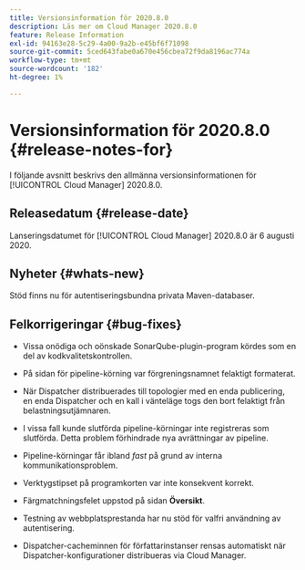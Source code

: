 ```yaml
---
title: Versionsinformation för 2020.8.0
description: Läs mer om Cloud Manager 2020.8.0
feature: Release Information
exl-id: 94163e28-5c29-4a00-9a2b-e45bf6f71098
source-git-commit: 5ced643fabe0a670e456cbea72f9da8196ac774a
workflow-type: tm+mt
source-wordcount: '182'
ht-degree: 1%

---
```


# Versionsinformation för 2020.8.0 {#release-notes-for}

I följande avsnitt beskrivs den allmänna versionsinformationen för [!UICONTROL Cloud Manager] 2020.8.0.

## Releasedatum {#release-date}

Lanseringsdatumet för [!UICONTROL Cloud Manager] 2020.8.0 är 6 augusti 2020.

## Nyheter {#whats-new}

Stöd finns nu för autentiseringsbundna privata Maven-databaser.

## Felkorrigeringar {#bug-fixes}

* Vissa onödiga och oönskade SonarQube-plugin-program kördes som en del av kodkvalitetskontrollen.

* På sidan för pipeline-körning var förgreningsnamnet felaktigt formaterat.

* När Dispatcher distribuerades till topologier med en enda publicering, en enda Dispatcher och en kall i vänteläge togs den bort felaktigt från belastningsutjämnaren.

* I vissa fall kunde slutförda pipeline-körningar inte registreras som slutförda. Detta problem förhindrade nya avrättningar av pipeline.

* Pipeline-körningar får ibland *fast* på grund av interna kommunikationsproblem.

* Verktygstipset på programkorten var inte konsekvent korrekt.

* Färgmatchningsfelet uppstod på sidan **Översikt**.

* Testning av webbplatsprestanda har nu stöd för valfri användning av autentisering.

* Dispatcher-cacheminnen för författarinstanser rensas automatiskt när Dispatcher-konfigurationer distribueras via Cloud Manager.
